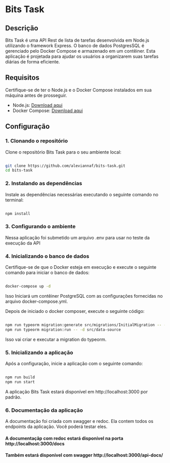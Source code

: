 # Bits Task

## Descrição
Bits Task é uma API Rest de lista de tarefas desenvolvida em Node.js utilizando o framework Express. O banco de dados PostgresSQL é gerenciado pelo Docker Compose e armazenado em um contêiner. Esta aplicação é projetada para ajudar os usuários a organizarem suas tarefas diárias de forma eficiente.

## Requisitos
Certifique-se de ter o Node.js e o Docker Compose instalados em sua máquina antes de prosseguir.

- Node.js: [Download aqui](https://nodejs.org/)
- Docker Compose: [Download aqui](https://docs.docker.com/compose/install/)

## Configuração

### 1. Clonando o repositório
Clone o repositório Bits Task para o seu ambiente local:

```bash

git clone https://github.com/aleviannaf/bits-task.git
cd bits-task
```

### 2. Instalando as dependências
Instale as dependências necessárias executando o seguinte comando no terminal:

```bash

npm install
```

### 3. Configurando o ambiente
Nessa aplicação foi submetido um arquivo .env para usar no teste da execução da API

### 4. Inicializando o banco de dados
Certifique-se de que o Docker esteja em execução e execute o seguinte comando para iniciar o banco de dados:

```bash

docker-compose up -d
```
Isso Iniciará um contêiner PostgreSQL com as configurações fornecidas no arquivo docker-compose.yml.

Depois de iniciado o docker composer, execute o seguinte código:

```bash

npm run typeorm migration:generate src/migrations/InitialMigration -- -d src/data-source
npm run typeorm migration:run -- -d src/data-source
```
Isso vai criar e executar a migration do typeorm.

### 5. Inicializando a aplicação
Após a configuração, inicie a aplicação com o seguinte comando:

```bash

npm run build
npm run start
```
A aplicação Bits Task estará disponível em http://localhost:3000 por padrão.

### 6. Documentação da aplicação
A documentação foi criada com swagger e redoc. Ela contem todos os endpoints da aplicação. Você poderá testar eles.
#### A documentaçãp com redoc estará disponível na porta http://localhost:3000/docs
#### Também estará disponível com swagger http://localhost:3000/api-docs/










